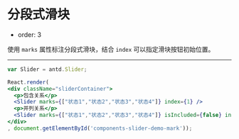 # 分段式滑块

- order: 3

使用 `marks` 属性标注分段式滑块，结合 `index` 可以指定滑块按钮初始位置。

---

````jsx
var Slider = antd.Slider;

React.render(
<div className="sliderContainer">
  <p>包含关系</p>
  <Slider marks={["状态1","状态2","状态3","状态4"]} index={1} />
  <p>并列关系</p>
  <Slider marks={["状态1","状态2","状态3","状态4"]} isIncluded={false} index={1} />
</div>
, document.getElementById('components-slider-demo-mark'));
````

<style>
	.sliderContainer .ant-slider {
		margin-bottom: 50px;
		margin-left: 15px;
		width: 75%;
	}
</style>
